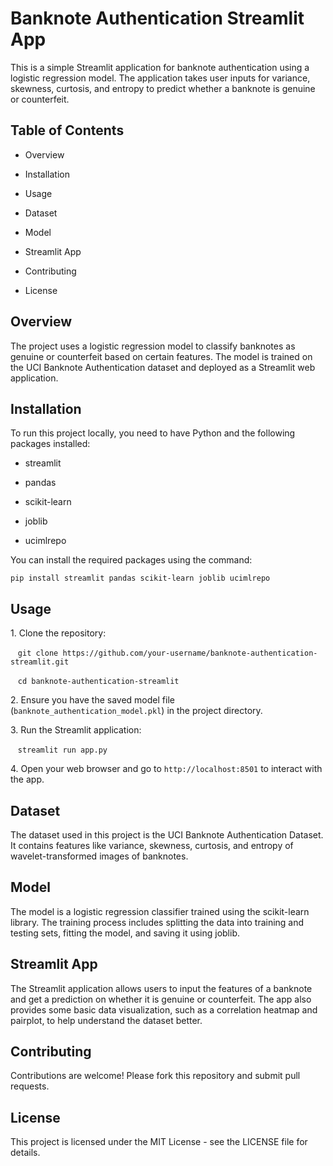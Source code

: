 
# Banknote Authentication Streamlit App

This is a simple Streamlit application for banknote authentication using a logistic regression model. The application takes user inputs for variance, skewness, curtosis, and entropy to predict whether a banknote is genuine or counterfeit.

## Table of Contents

- Overview

- Installation

- Usage

- Dataset

- Model

- Streamlit App

- Contributing

- License

## Overview

The project uses a logistic regression model to classify banknotes as genuine or counterfeit based on certain features. The model is trained on the UCI Banknote Authentication dataset and deployed as a Streamlit web application.

## Installation

To run this project locally, you need to have Python and the following packages installed:

- streamlit

- pandas

- scikit-learn

- joblib

- ucimlrepo

You can install the required packages using the command:

`pip install streamlit pandas scikit-learn joblib ucimlrepo`

## Usage

1\. Clone the repository:

   `git clone https://github.com/your-username/banknote-authentication-streamlit.git`

   `cd banknote-authentication-streamlit`

2\. Ensure you have the saved model file (`banknote_authentication_model.pkl`) in the project directory.

3\. Run the Streamlit application:

   `streamlit run app.py`

4\. Open your web browser and go to `http://localhost:8501` to interact with the app.

## Dataset

The dataset used in this project is the UCI Banknote Authentication Dataset. It contains features like variance, skewness, curtosis, and entropy of wavelet-transformed images of banknotes.

## Model

The model is a logistic regression classifier trained using the scikit-learn library. The training process includes splitting the data into training and testing sets, fitting the model, and saving it using joblib.

## Streamlit App

The Streamlit application allows users to input the features of a banknote and get a prediction on whether it is genuine or counterfeit. The app also provides some basic data visualization, such as a correlation heatmap and pairplot, to help understand the dataset better.

## Contributing

Contributions are welcome! Please fork this repository and submit pull requests.

## License

This project is licensed under the MIT License - see the LICENSE file for details.
